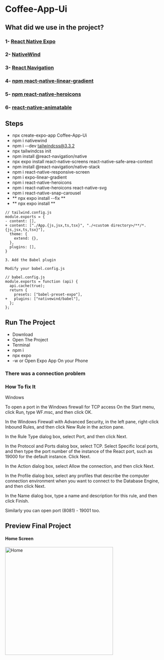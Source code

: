 # Coffee-App-Ui

## What did we use in the project?
### 1- [React Native Expo](https://reactnative.dev/)
### 2- [NativeWind](https://www.nativewind.dev/)
### 3- [React Navigation](https://reactnavigation.org/)
### 4- [npm react-native-linear-gradient](https://www.npmjs.com/package/react-native-linear-gradient)
### 5- [npm react-native-heroicons](https://www.npmjs.com/package/react-native-heroicons)
### 6- [react-native-animatable](https://www.npmjs.com/package/react-native-animatable)

## Steps
- npx create-expo-app Coffee-App-Ui
- npm i nativewind
- npm i --dev tailwindcss@3.3.2
- npx tailwindcss init
- npm install @react-navigation/native
- npx expo install react-native-screens react-native-safe-area-context
- npm install @react-navigation/native-stack
- npm i react-native-responsive-screen
- npm i expo-linear-gradient
- npm i react-native-heroicons
- npm i react-native-heroicons react-native-svg
- npm i react-native-snap-carousel
- ** npx expo install --fix **
- ** npx expo install **
```
// tailwind.config.js
module.exports = {
- content: [],
+ content: ["./App.{js,jsx,ts,tsx}", "./<custom directory>/**/*.{js,jsx,ts,tsx}"],
  theme: {
    extend: {},
  },
  plugins: [],
}

3. Add the Babel plugin

Modify your babel.config.js

// babel.config.js
module.exports = function (api) {
  api.cache(true);
  return {
    presets: ["babel-preset-expo"],
+   plugins: ["nativewind/babel"],
  };
};
```

## Run The Project
- Download
- Open The Project
- Terminal
- npm i
- npx expo
- -w or Open Expo App On your Phone

### There was a connection problem
### How To fix It
Windows

To open a port in the Windows firewall for TCP access On the Start menu, click Run, type WF.msc, and then click OK.

In the Windows Firewall with Advanced Security, in the left pane, right-click Inbound Rules, and then click New Rule in the action pane.

In the Rule Type dialog box, select Port, and then click Next.

In the Protocol and Ports dialog box, select TCP. Select Specific local ports, and then type the port number of the instance of the React port, such as 19000 for the default instance. Click Next.

In the Action dialog box, select Allow the connection, and then click Next.

In the Profile dialog box, select any profiles that describe the computer connection environment when you want to connect to the Database Engine, and then click Next.

In the Name dialog box, type a name and description for this rule, and then click Finish.

Similarly you can open port (8081) - 19001 too.


## Preview Final Project

#### Home Screen

<img src="homescreen.jpg" style="width:350px;" alt=" Home" />

